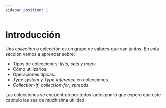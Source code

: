 ```yaml
---
sidebar_position: 1
---
```


# Introducción

Una _collection_ o colección es un grupo de valores que van juntos. En esta sección vamos a aprender sobre:

- Tipos de colecciones: _lists_, _sets_ y _maps_.
- Cómo utilizarlos.
- Operaciones típicas.
- _Type system_ y _Type inference_ en colecciones.
- _Collection-if_, _collection-for_, _spreads_.

Las colecciones se encuentran por todos lados por lo que espero que este capítulo les sea de muchísima utilidad.
